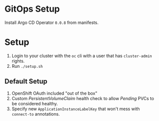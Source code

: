 # GitOps Setup

Install Argo CD Operator `0.0.8` from manifests.

# Setup

1. Login to your cluster with the `oc` cli with a user that has `cluster-admin` rights.
2. Run `./setup.sh`

## Default Setup
1. OpenShift OAuth included "out of the box"
2. Custom *PersistentVolumeClaim* health check to allow *Pending* PVCs to be considered healthy.
3. Specify new `ApplicationInstanceLabelKey` that won't mess with `connect-to` annotations.
